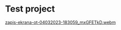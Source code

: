 # Test project

[zapis-ekrana-ot-04032023-183059_mxGFETkD.webm](https://user-images.githubusercontent.com/104316657/222905723-f617589c-0421-4e84-b2f5-2380c61efcd4.webm)
